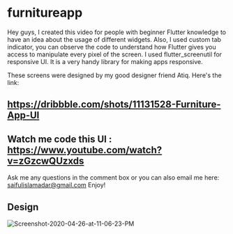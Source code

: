 # furnitureapp

Hey guys, I created this video for people with beginner Flutter knowledge to have an idea about the usage of different widgets. Also, I used custom tab indicator, you can observe the code to understand how Flutter gives you access to manipulate every pixel of the screen. I used flutter_screenutil for responsive UI. It is a very handy library for making apps responsive.


These screens were designed by my good designer friend Atiq. Here's the link: 
## https://dribbble.com/shots/11131528-Furniture-App-UI

## Watch me code this UI : https://www.youtube.com/watch?v=zGzcwQUzxds

Ask me any questions in the comment box or you can also email me here: saifulislamadar@gmail.com
Enjoy!

## Design

<img src="https://i.ibb.co/KFdpgrv/Screenshot-2020-04-26-at-11-06-23-PM.png" alt="Screenshot-2020-04-26-at-11-06-23-PM" border="0">
